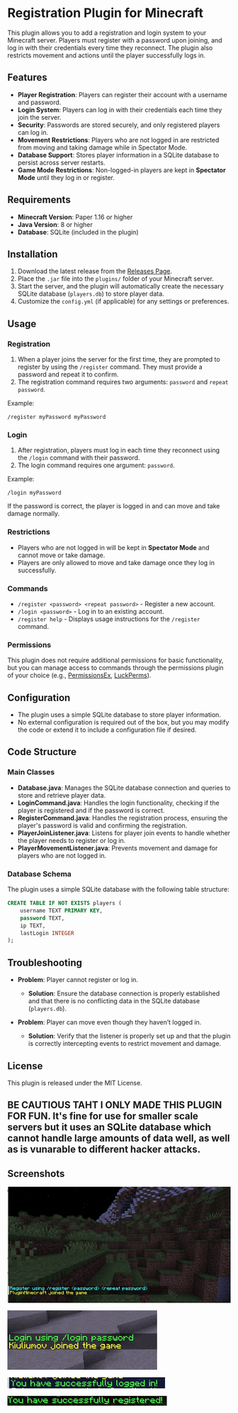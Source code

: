 
# Registration Plugin for Minecraft

This plugin allows you to add a registration and login system to your Minecraft server. Players must register with a password upon joining, and log in with their credentials every time they reconnect. The plugin also restricts movement and actions until the player successfully logs in.

## Features

- **Player Registration**: Players can register their account with a username and password.
- **Login System**: Players can log in with their credentials each time they join the server.
- **Security**: Passwords are stored securely, and only registered players can log in.
- **Movement Restrictions**: Players who are not logged in are restricted from moving and taking damage while in Spectator Mode.
- **Database Support**: Stores player information in a SQLite database to persist across server restarts.
- **Game Mode Restrictions**: Non-logged-in players are kept in **Spectator Mode** until they log in or register.

## Requirements

- **Minecraft Version**: Paper 1.16 or higher
- **Java Version**: 8 or higher
- **Database**: SQLite (included in the plugin)

## Installation

1. Download the latest release from the [Releases Page](https://github.com/yourusername/registration-plugin/releases).
2. Place the `.jar` file into the `plugins/` folder of your Minecraft server.
3. Start the server, and the plugin will automatically create the necessary SQLite database (`players.db`) to store player data.
4. Customize the `config.yml` (if applicable) for any settings or preferences.

## Usage

### Registration

1. When a player joins the server for the first time, they are prompted to register by using the `/register` command. They must provide a password and repeat it to confirm.
2. The registration command requires two arguments: `password` and `repeat password`.

Example:
```
/register myPassword myPassword
```

### Login

1. After registration, players must log in each time they reconnect using the `/login` command with their password.
2. The login command requires one argument: `password`.

Example:
```
/login myPassword
```

If the password is correct, the player is logged in and can move and take damage normally.

### Restrictions

- Players who are not logged in will be kept in **Spectator Mode** and cannot move or take damage.
- Players are only allowed to move and take damage once they log in successfully.

### Commands

- `/register <password> <repeat password>` - Register a new account.
- `/login <password>` - Log in to an existing account.
- `/register help` - Displays usage instructions for the `/register` command.

### Permissions

This plugin does not require additional permissions for basic functionality, but you can manage access to commands through the permissions plugin of your choice (e.g., [PermissionsEx](https://www.spigotmc.org/resources/permissionsex.202/), [LuckPerms](https://www.spigotmc.org/resources/luckperms.58774/)).

## Configuration

- The plugin uses a simple SQLite database to store player information.
- No external configuration is required out of the box, but you may modify the code or extend it to include a configuration file if desired.

## Code Structure

### Main Classes

- **Database.java**: Manages the SQLite database connection and queries to store and retrieve player data.
- **LoginCommand.java**: Handles the login functionality, checking if the player is registered and if the password is correct.
- **RegisterCommand.java**: Handles the registration process, ensuring the player's password is valid and confirming the registration.
- **PlayerJoinListener.java**: Listens for player join events to handle whether the player needs to register or log in.
- **PlayerMovementListener.java**: Prevents movement and damage for players who are not logged in.

### Database Schema

The plugin uses a simple SQLite database with the following table structure:

```sql
CREATE TABLE IF NOT EXISTS players (
    username TEXT PRIMARY KEY,
    password TEXT,
    ip TEXT,
    lastLogin INTEGER
);
```

## Troubleshooting

- **Problem**: Player cannot register or log in.
  - **Solution**: Ensure the database connection is properly established and that there is no conflicting data in the SQLite database (`players.db`).
  
- **Problem**: Player can move even though they haven’t logged in.
  - **Solution**: Verify that the listener is properly set up and that the plugin is correctly intercepting events to restrict movement and damage.

## License

This plugin is released under the MIT License.


## BE CAUTIOUS TAHT I ONLY MADE THIS PLUGIN FOR FUN. It's fine for use for smaller scale servers but it uses an SQLite database which cannot handle large amounts of data well, as well as is vunarable to different hacker attacks.


## Screenshots 
![](Screenshots/register.png)

![](Screenshots/login.png)

![](Screenshots/login-success.png)

![](Screenshots/register-success.png)
